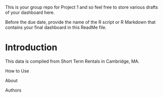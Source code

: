 This is your group repo for Project 1 and so feel free to store various drafts of your dashboard here.  

Before the due date, provide the name of the R script or R Markdown that contains your final dashboard in this ReadMe file.


# Introduction
This data is compiled from Short Term Rentals in Cambridge, MA. 



How to Use




About



Authors